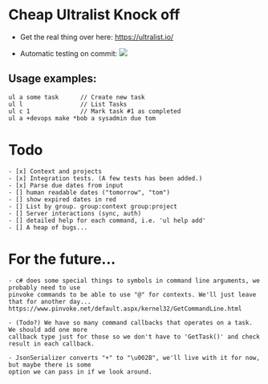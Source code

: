 ﻿# Cheap Ultralist Knock off

- Get the real thing over here: https://ultralist.io/

- Automatic testing on commit: ![](https://github.com/MarcusSakae/ultralist-clone/actions/workflows/dotnet.yml/badge.svg)

## Usage examples:

    ul a some task      // Create new task
    ul l                // List Tasks
    ul c 1              // Mark task #1 as completed
    ul a +devops make *bob a sysadmin due tom

# Todo

    - [x] Context and projects
    - [x] Integration tests. (A few tests has been added.)
    - [x] Parse due dates from input
    - [] human readable dates ("tomorrow", "tom")
    - [] show expired dates in red
    - [] List by group. group:context group:project
    - [] Server interactions (sync, auth)
    - [] detailed help for each command, i.e. 'ul help add'
    - [] A heap of bugs...

# For the future... 

    - c# does some special things to symbols in command line arguments, we probably need to use
    pinvoke commands to be able to use "@" for contexts. We'll just leave that for another day...
    https://www.pinvoke.net/default.aspx/kernel32/GetCommandLine.html

    - (Todo?) We have so many command callbacks that operates on a task. We should add one more 
    callback type just for those so we don't have to 'GetTask()' and check result in each callback.

    - JsonSerializer converts "+" to "\u002B", we'll live with it for now, but maybe there is some 
    option we can pass in if we look around.